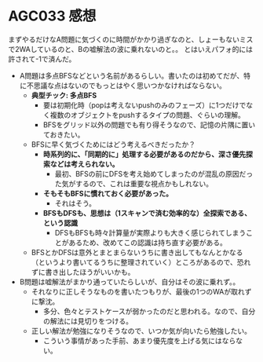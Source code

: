 # AGC033 感想

まずやるだけなA問題に気づくのに時間がかかり過ぎなのと、しょーもないミスで2WAしているのと、Bの嘘解法の波に乗れないのと。。
とはいえパフォ的には許されて-1で済んだ。

- A問題は多点BFSなどという名前があるらしい。書いたのは初めてだが、特に不思議な点はないのでもっとはやく思いつかなければならない。
  - **典型チック: 多点BFS**
    - 要は初期化時（popは考えないpushのみのフェーズ）に1つだけでなく複数のオブジェクトをpushするタイプの問題、ぐらいの理解。
    - BFSをグリッド以外の問題でも有り得そうなので、記憶の片隅に置いておきたい。
  - BFSに早く気づくためにはどう考えるべきだったか？
    - **時系列的に、「同期的に」処理する必要があるのだから、深さ優先探索などは考えられない。**
      - 最初、BFSの前にDFSを考え始めてしまったのが混乱の原因だった気がするので、これは重要な視点かもしれない。
    - **そもそもBFSに慣れておく必要があった。**
      - それはそう。
    - **BFSもDFSも、思想は（1スキャンで済む効率的な）全探索である、という認識**
      - DFSもBFSも時々計算量が実際よりも大きく感じられてしまうことがあるため、改めてこの認識は持ち直す必要がある。
  - BFSとかDFSは意外とまとまらないうちに書き出してもなんとかなる（というより書いてるうちに整理されていく）ところがあるので、恐れずに書き出したほうがいいかも。
- B問題は嘘解法がまかり通っていたらしいが、自分はその波に乗れず。。
  - それなりに正しそうなものを書いたつもりが、最後の1つのWAが取れずに撃沈。
    - 多分、色々とテストケースが弱かったのだと思われる。なので、自分の解法には見切りをつける。
  - 正しい解法が勉強になりそうなので、いつか気が向いたら勉強したい。
    - こういう事情があった手前、あまり優先度を上げる気にはならない。

